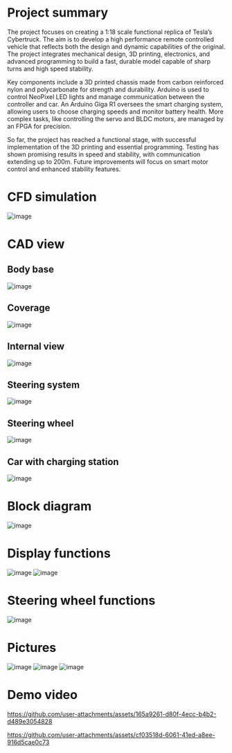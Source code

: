 # Project summary
The project focuses on creating a 1:18 scale functional replica of Tesla’s Cybertruck. The aim is to develop a high performance remote controlled vehicle that reflects both the design and dynamic capabilities of the original. 
The project integrates mechanical design, 3D printing, electronics, and advanced programming to build a fast, durable model capable of sharp turns and high speed stability.

Key components include a 3D printed chassis made from carbon reinforced nylon and polycarbonate for strength and durability. Arduino is used to control NeoPixel LED lights and manage communication between the controller and car. 
An Arduino Giga R1 oversees the smart charging system, allowing users to choose charging speeds and monitor battery health. More complex tasks, like controlling the servo and BLDC motors, are managed by an FPGA for precision.

So far, the project has reached a functional stage, with successful implementation of the 3D printing and essential programming. Testing has shown promising results in speed and stability, with communication extending up to 200m. 
Future improvements will focus on smart motor control and enhanced stability features.

# CFD simulation
![image](https://github.com/user-attachments/assets/f38150b7-9c77-4f69-a048-2dfe445abbdd)

# CAD view
## Body base
![image](https://github.com/user-attachments/assets/93f8b6a1-253e-4fbc-81f9-b2aac579a38f)

## Coverage
![image](https://github.com/user-attachments/assets/6c0aa803-be73-4ed2-b4a9-df7e6498c770)

## Internal view
![image](https://github.com/user-attachments/assets/d3eb2ec6-d19b-429f-a796-86b86c52518b)

## Steering system
![image](https://github.com/user-attachments/assets/2c2c91ff-6a4a-4361-9cef-74173e965216)

## Steering wheel
![image](https://github.com/user-attachments/assets/05d5914e-670c-4751-9ac7-0e34cc592271)

## Car with charging station
![image](https://github.com/user-attachments/assets/24a57e5c-9c75-4d84-a0f5-347cad3bf845)


# Block diagram
![image](https://github.com/user-attachments/assets/24961266-67ca-4d24-9576-1f86ac9fad50)

# Display functions
![image](https://github.com/user-attachments/assets/37732fca-63c4-4761-846b-8e509b9b5751)
![image](https://github.com/user-attachments/assets/58743201-4ade-4a29-b34e-3736632b1ab2)

# Steering wheel functions
![image](https://github.com/user-attachments/assets/ec3b96d5-747e-42eb-bc73-41369fe5e420)

# Pictures
![image](https://github.com/user-attachments/assets/9e6787d7-70be-4250-920a-6dccedbcb69b)
![image](https://github.com/user-attachments/assets/dbfe4920-4f43-440f-b62a-bd5eeca086ac)
![image](https://github.com/user-attachments/assets/3a157aa7-b5bb-4132-8214-64b8828762a4)

# Demo video
https://github.com/user-attachments/assets/165a9261-d80f-4ecc-b4b2-d489e3054828



https://github.com/user-attachments/assets/cf03518d-6061-41ed-a8ee-916d5cae0c73




